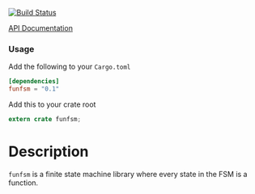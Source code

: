 [![Build
Status](https://travis-ci.org/andrewjstone/funfsm.svg?branch=master)](https://travis-ci.org/andrewjstone/funfsm)

[API Documentation](https://docs.rs/funfsm)

### Usage

Add the following to your `Cargo.toml`

```toml
[dependencies]
funfsm = "0.1"
```

Add this to your crate root

```rust
extern crate funfsm;
```

# Description
`funfsm` is a finite state machine library where every state in the FSM is a function.
